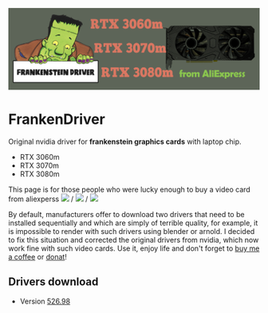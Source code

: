 ![logo](logo/FrankenDriver.png)
# FrankenDriver
Original nvidia driver for **frankenstein graphics cards** with laptop chip.

- RTX 3060m
- RTX 3070m
- RTX 3080m

This page is for those people who were lucky enough to buy a video card from aliexperss <img src="https://img.shields.io/badge/-RTX%203060m-orange" height="25"/> / <img src="https://img.shields.io/badge/-RTX%203070m-green" height="25"/> / <img src="https://img.shields.io/badge/-RTX%203080m-blue" height="25"/>

By default, manufacturers offer to download two drivers that need to be installed sequentially and which are simply of terrible quality, for example, it is impossible to render with such drivers using blender or arnold. I decided to fix this situation and corrected the original drivers from nvidia, which now work fine with such video cards. Use it, enjoy life and don't forget to [buy me a coffee](https://www.buymeacoffee.com/FrankenDriver) or [donat](https://www.donationalerts.com/r/arutar)!

## Drivers download
- Version [526.98](https://drive.google.com/uc?export=download&confirm=no_antivirus&id=1uKFmyzwm4_vNdPPHKbVI90EIFCNZbeI3)
